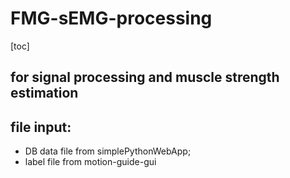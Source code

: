 # FMG-sEMG-processing
[toc]
## for signal processing and muscle strength estimation

## file input:
 - DB data file from simplePythonWebApp;
 - label file from motion-guide-gui
